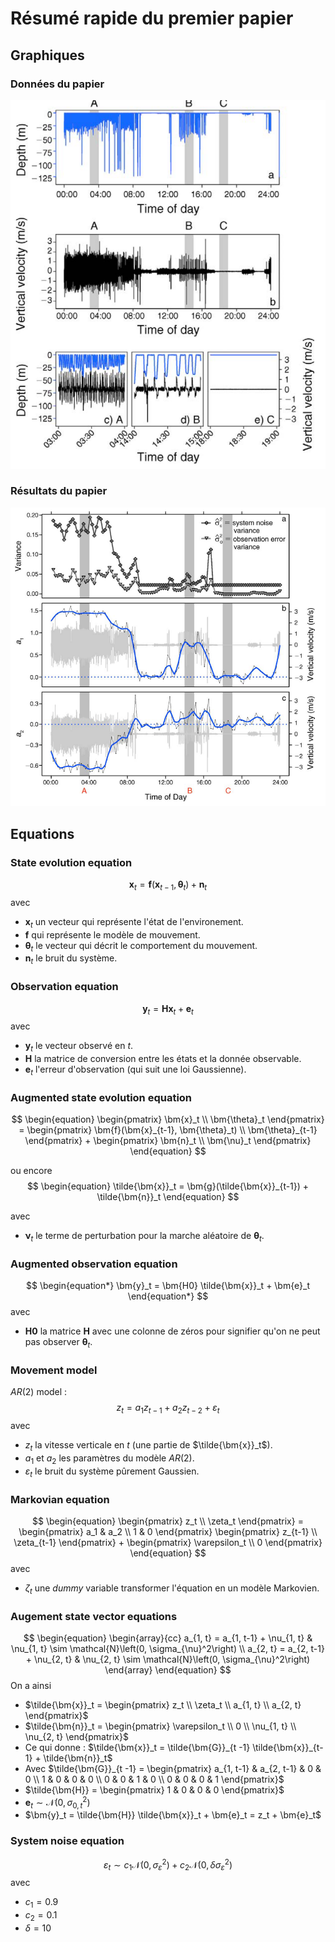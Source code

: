 # Résumé rapide du premier papier

## Graphiques

### Données du papier

![Graphiques des données](images/exemple_donnees.png)


### Résultats du papier

![Resultats du papier](images/exemple_resultats.png)


## Equations

### State evolution equation

$$
\begin{equation}
    \bm{x}_t = \bm{f}(\bm{x}_{t-1}, \bm{\theta}_t) + \bm{n}_t
\end{equation}
$$
avec
* $\bm{x}_t$ un vecteur qui représente l'état de l'environement.
* $\bm{f}$ qui représente le modèle de mouvement.
* $\bm{\theta}_t$ le vecteur qui décrit le comportement du mouvement.
* $\bm{n}_t$ le bruit du système.

### Observation equation

$$
\begin{equation}
    \bm{y}_t = \bm{H} \bm{x}_t + \bm{e}_t
\end{equation}
$$
avec
* $\bm{y}_t$ le vecteur observé en $t$.
* $\bm{H}$ la matrice de conversion entre les états et la donnée observable.
* $\bm{e}_t$ l'erreur d'observation (qui suit une loi Gaussienne).

### Augmented state evolution equation

$$
\begin{equation}
    \begin{pmatrix}
        \bm{x}_t \\ \bm{\theta}_t
    \end{pmatrix}
    =
    \begin{pmatrix}
        \bm{f}(\bm{x}_{t-1}, \bm{\theta}_t) \\ \bm{\theta}_{t-1}
    \end{pmatrix}
    +
    \begin{pmatrix}
        \bm{n}_t \\ \bm{\nu}_t
    \end{pmatrix}
\end{equation}
$$

ou encore
$$
\begin{equation}
    \tilde{\bm{x}}_t = \bm{g}(\tilde{\bm{x}}_{t-1}) + \tilde{\bm{n}}_t
\end{equation}
$$

avec
* $\bm{\nu}_t$ le terme de perturbation pour la marche aléatoire de $\bm{\theta}_t$.

### Augmented observation equation

$$
\begin{equation*}
    \bm{y}_t = \bm{H0} \tilde{\bm{x}}_t + \bm{e}_t
\end{equation*}
$$
avec
* $\bm{H0}$ la matrice $\bm{H}$ avec une colonne de zéros pour signifier qu'on ne peut pas observer $\bm{\theta}_t$.

### Movement model

$AR(2)$ model :
$$
\begin{equation}
    z_t = a_1 z_{t-1} + a_2 z_{t-2} + \varepsilon_t
\end{equation}
$$
avec
* $z_t$ la vitesse verticale en $t$ (une partie de $\tilde{\bm{x}}_t$).
* $a_1$ et $a_2$ les paramètres du modèle $AR(2)$.
* $\varepsilon_t$ le bruit du système pûrement Gaussien.

### Markovian equation

$$
\begin{equation}
    \begin{pmatrix}
        z_t \\ \zeta_t
    \end{pmatrix}
    =
    \begin{pmatrix}
        a_1 & a_2 \\ 1 & 0
    \end{pmatrix}
    \begin{pmatrix}
        z_{t-1} \\ \zeta_{t-1}
    \end{pmatrix}
    +
    \begin{pmatrix}
        \varepsilon_t \\ 0
    \end{pmatrix}
\end{equation}
$$
avec
* $\zeta_t$ une *dummy* variable transformer l'équation en un modèle Markovien.

### Augement state vector equations

$$
\begin{equation}
\begin{array}{cc}
    a_{1, t} = a_{1, t-1} + \nu_{1, t} & \nu_{1, t} \sim \mathcal{N}\left(0, \sigma_{\nu}^2\right) \\
    a_{2, t} = a_{2, t-1} + \nu_{2, t} & \nu_{2, t} \sim \mathcal{N}\left(0, \sigma_{\nu}^2\right)
\end{array}
\end{equation}
$$
On a ainsi
* $\tilde{\bm{x}}_t = \begin{pmatrix}
    z_t \\ \zeta_t \\ a_{1, t} \\ a_{2, t}
\end{pmatrix}$
* $\tilde{\bm{n}}_t = \begin{pmatrix}
    \varepsilon_t \\ 0 \\ \nu_{1, t} \\ \nu_{2, t}
\end{pmatrix}$
* Ce qui donne : $\tilde{\bm{x}}_t = \tilde{\bm{G}}_{t -1} \tilde{\bm{x}}_{t-1} + \tilde{\bm{n}}_t$
* Avec $\tilde{\bm{G}}_{t -1} = \begin{pmatrix}
    a_{1, t-1} & a_{2, t-1} & 0 & 0 \\
    1 & 0 & 0 & 0 \\
    0 & 0 & 1 & 0 \\
    0 & 0 & 0 & 1
\end{pmatrix}$
* $\tilde{\bm{H}} = \begin{pmatrix}
    1 & 0 & 0 & 0
\end{pmatrix}$
* $\bm{e}_t \sim \mathcal{N}\left(0, \sigma_{0, t}^2\right)$
* $\bm{y}_t = \tilde{\bm{H}} \tilde{\bm{x}}_t + \bm{e}_t = z_t + \bm{e}_t$


### System noise equation

$$
\begin{equation}
    \varepsilon_t \sim c_1 \mathcal{N}\left(0, \sigma_{\varepsilon}^2\right) + c_2 \mathcal{N}\left(0, \delta \sigma_{\varepsilon}^2\right)
\end{equation}
$$
avec
* $c_1 = 0.9$
* $c_2 = 0.1$
* $\delta = 10$
